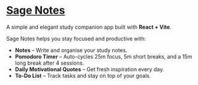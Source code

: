 # [Sage Notes](https://05aradhanasingh.github.io/SageNotes/)  
 

A simple and elegant study companion app built with **React + Vite**.  

Sage Notes helps you stay focused and productive with:  

-  **Notes** – Write and organise your study notes.  
-  **Pomodoro Timer** – Auto-cycles 25m focus, 5m short breaks, and a 15m long break after 4 sessions.  
-  **Daily Motivational Quotes** – Get fresh inspiration every day.  
-  **To-Do List** – Track tasks and stay on top of your goals.  
